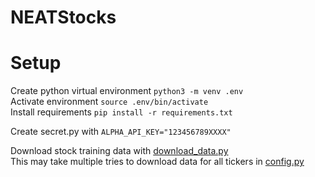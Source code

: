 # NEATStocks

# Setup
Create python virtual environment ```python3 -m venv .env```  
Activate environment ```source .env/bin/activate```  
Install requirements ```pip install -r requirements.txt```  

Create secret.py with ```ALPHA_API_KEY="123456789XXXX"```

Download stock training data with [download_data.py](download_data.py)  
  This may take multiple tries to download data for all tickers in [config.py](config.py)
